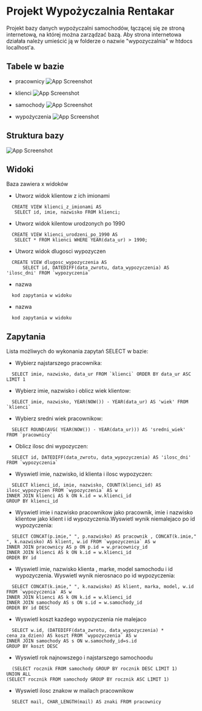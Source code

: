 
# Projekt Wypożyczalnia Rentakar

Projekt bazy danych wypożyczalni samochodów, łączącej się ze stroną internetową, na której można zarządzać bazą.
Aby strona internetowa działała należy umieścić ją w folderze o nazwie "wypozyczalnia" w htdocs localhost'a.

## Tabele w bazie

- pracownicy
![App Screenshot](https://i.ibb.co/CWszVTG/Screenshot-2024-03-06-182421.png)

- klienci
![App Screenshot](https://i.ibb.co/K092Wk3/Screenshot-2024-03-06-182426.png)

- samochody
![App Screenshot](https://i.ibb.co/QXr9NGX/Screenshot-2024-03-06-182431.png)

- wypożyczenia
![App Screenshot](https://i.ibb.co/kxdtRvG/Screenshot-2024-03-06-182436.png)


## Struktura bazy

![App Screenshot](https://i.ibb.co/4M85g3C/struktura.png)


## Widoki

Baza zawiera x widoków

- Utworz widok klientow z ich imionami
```nazwa
  CREATE VIEW klienci_z_imionami AS
   SELECT id, imie, nazwisko FROM klienci;
```

- Utworz widok kilentow urodzonych po 1990
```nazwa
  CREATE VIEW klienci_urodzeni_po_1990 AS
   SELECT * FROM klienci WHERE YEAR(data_ur) > 1990;
```

- Utworz widok dlugosci wypozyczen
```nazwa
  CREATE VIEW dlugosc_wypozyczenia AS
      SELECT id, DATEDIFF(data_zwrotu, data_wypozyczenia) AS 'ilosc_dni' FROM `wypozyczenia`
```

- nazwa
```nazwa
  kod zapytania w widoku
```

- nazwa
```nazwa
  kod zapytania w widoku
```
## Zapytania

Lista możliwych do wykonania zapytań SELECT w bazie:

- Wybierz najstarszego pracownika:
```zapytanie
  SELECT imie, nazwisko, data_ur FROM `klienci` ORDER BY data_ur ASC LIMIT 1
```

- Wybierz imie, nazwisko i oblicz wiek klientow: 
```zapytanie
  SELECT imie, nazwisko, YEAR(NOW()) - YEAR(data_ur) AS 'wiek' FROM `klienci`
```

- Wybierz sredni wiek pracownikow: 
```zapytanie
  SELECT ROUND(AVG( YEAR(NOW()) - YEAR(data_ur))) AS 'sredni_wiek' FROM `pracownicy`
```

- Oblicz ilosc dni wypozyczen:
```zapytanie
  SELECT id, DATEDIFF(data_zwrotu, data_wypozyczenia) AS 'ilosc_dni' FROM `wypozyczenia`
```

- Wyswietl imie, nazwisko, id klienta i ilosc wypozyczen: 
```zapytanie
  SELECT klienci_id, imie, nazwisko, COUNT(klienci_id) AS ilosc_wypozyczen FROM `wypozyczenia` AS w
INNER JOIN klienci AS k ON k.id = w.klienci_id
GROUP BY klienci_id
```

- Wyswietl imie i nazwisko pracownikow jako pracownik, imie i nazwisko klientow jako klient i id wypozyczenia.Wyswietl wynik niemalejaco po id wypozyczenia:
```zapytanie
  SELECT CONCAT(p.imie," ", p.nazwisko) AS pracownik , CONCAT(k.imie," ", k.nazwisko) AS klient, w.id FROM `wypozyczenia` AS w
INNER JOIN pracownicy AS p ON p.id = w.pracownicy_id
INNER JOIN klienci AS k ON k.id = w.klienci_id
ORDER BY id
```

- Wyswietl imie, nazwisko klienta , marke, model samochodu i id wypozyczenia. Wyswietl wynik nierosnaco po id wypozyczenia:
```zapytanie
  SELECT CONCAT(k.imie," ", k.nazwisko) AS klient, marka, model, w.id FROM `wypozyczenia` AS w
INNER JOIN klienci AS k ON k.id = w.klienci_id
INNER JOIN samochody AS s ON s.id = w.samochody_id
ORDER BY id DESC
```

- Wyswietl koszt kazdego wypozyczenia nie malejaco
```zapytanie
  SELECT w.id, (DATEDIFF(data_zwrotu, data_wypozyczenia) * cena_za_dzien) AS koszt FROM `wypozyczenia` AS w
INNER JOIN samochody AS s ON w.samochody_id=s.id
GROUP BY koszt DESC
```

- Wyswietl rok najnowszego i najstarszego samochoodu
```zapytanie
  (SELECT rocznik FROM samochody GROUP BY rocznik DESC LIMIT 1)
UNION ALL
(SELECT rocznik FROM samochody GROUP BY rocznik ASC LIMIT 1)
```

- Wyswietl ilosc znakow w mailach pracownikow
```zapytanie
  SELECT mail, CHAR_LENGTH(mail) AS znaki FROM pracownicy
```
